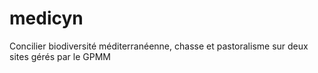 # medicyn
Concilier biodiversité méditerranéenne, chasse et pastoralisme sur deux sites gérés par le GPMM
